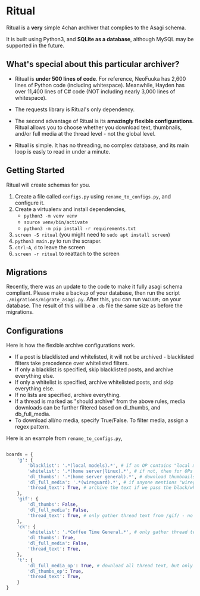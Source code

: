 # Ritual

Ritual is a **very** simple 4chan archiver that complies to the Asagi schema.

It is built using Python3, and **SQLite as a database**, although MySQL may be supported in the future.

## What's special about this particular archiver?

- Ritual is **under 500 lines of code**. For reference, NeoFuuka has 2,600 lines of Python code (including whitespace). Meanwhile, Hayden has over 11,400 lines of C# code (NOT including nearly 3,000 lines of whitespace).

- The requests library is Ritual's only dependency.

- The second advantage of Ritual is its **amazingly flexible configurations**. Ritual allows you to choose whether you download text, thumbnails, and/or full media at the thread level - not the global level.

- Ritual is simple. It has no threading, no complex database, and its main loop is easly to read in under a minute.


## Getting Started

Ritual will create schemas for you.

1. Create a file called `configs.py` using `rename_to_configs.py`, and configure it.
2. Create a virtualenv and install dependencies,
    - `python3 -m venv venv`
    - `source venv/bin/activate`
    - `python3 -m pip install -r requirements.txt`
3. `screen -S ritual` (you might need to `sudo apt install screen`)
4. `python3 main.py` to run the scraper.
5. `ctrl-A`, `d` to leave the screen
6. `screen -r ritual` to reattach to the screen


## Migrations

Recently, there was an update to the code to make it fully asagi schema compliant. Please make a backup of your database, then run the script `./migrations/migrate_asagi.py`. After this, you can run `VACUUM;` on your database. The result of this will be a `.db` file the same size as before the migrations.


## Configurations

Here is how the flexible archive configurations work.

- If a post is blacklisted and whitelisted, it will not be archived - blacklisted filters take precedence over whitelisted filters.
- If only a blacklist is specified, skip blacklisted posts, and archive everything else.
- If only a whitelist is specified, archive whitelisted posts, and skip everything else.
- If no lists are specified, archive everything.
- If a thread is marked as "should archive" from the above rules, media downloads can be further filtered based on dl_thumbs, and db_full_media.
- To download all/no media, specify True/False. To filter media, assign a regex pattern.

Here is an example from `rename_to_configs.py`,

```python

boards = {
    'g': {
        'blacklist': '.*(local models).*', # if an OP contains "local models" in the subject or comment - skip thread
        'whitelist': '.*(home server|linux).*', # if not, then for OPs with "home server" or "linux" in the subject or comment...
        'dl_thumbs': '.*(home server general).*', # download thumbnails, but ONLY if it's a "home server general"
        'dl_full_media': '.*(wireguard).*', # if anyone mentions "wireguard", get the full media if applicable
        'thread_text': True, # archive the text if we pass the black/white lists.
    },
    'gif': {
        'dl_thumbs': False,
        'dl_full_media': False,
        'thread_text': True, # only gather thread text from /gif/ - no files
    },
    'ck': {
        'whitelist': '.*Coffee Time General.*', # only gather thread text, and thumbnails from "Coffee Time General" threads on /ck/
        'dl_thumbs': True,
        'dl_full_media': False,
        'thread_text': True,
    },
    't': {
        'dl_full_media_op': True, # download all thread text, but only thumbnails and full media for the OP posts on /t/
        'dl_thumbs_op': True,
        'thread_text': True,
    }
}
```
